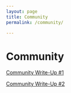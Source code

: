 ```yaml
---
layout: page
title: Community
permalink: /community/

---
```


<h1> Community </h1>

[Community Write-Up #1][this resource]

[Community Write-Up #2][2]


[this resource]: https://gma96.github.io/communitypost1
[2]: https://gma96.github.io/communitypost2
